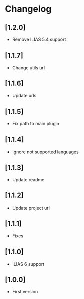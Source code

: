 # Changelog

## [1.2.0]
- Remove ILIAS 5.4 support

## [1.1.7]
- Change utils url

## [1.1.6]
- Update urls

## [1.1.5]
- Fix path to main plugin

## [1.1.4]
- Ignore not supported languages

## [1.1.3]
- Update readme

## [1.1.2]
- Update project url

## [1.1.1]
- Fixes

## [1.1.0]
- ILIAS 6 support

## [1.0.0]
- First version
